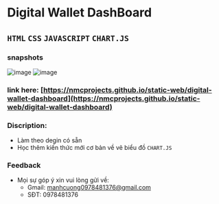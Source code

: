 
# Digital Wallet DashBoard
## `HTML` `CSS` `JAVASCRIPT` `CHART.JS`
### snapshots
![image](snapshot/full-page.png)
![image](snapshot/full-page1.png)

### link here: [https://nmcprojects.github.io/static-web/digital-wallet-dashboard](https://nmcprojects.github.io/static-web/digital-wallet-dashboard)
### Discription:
  - Làm theo degin có sẵn
  - Học thêm kiến thức mới cơ bản về vẽ biểu đồ `CHART.JS`

### Feedback 
  - Mọi sự góp ý xin vui lòng gửi về:
    + Gmail: manhcuong0978481376@gmail.com
    + SĐT: 0978481376  
